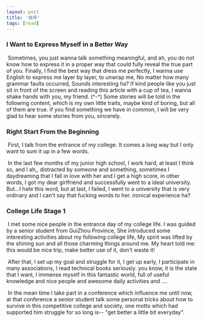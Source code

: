 ```yaml
---
layout: post
title: '自传'
tags: [read]
---
```


### I Want to Express Myself in a Better Way

​	Sometimes, you just wanna talk something meaningful, and ah, you do not know how to express it in a proper way that could fully reveal the true part of you. Finally, I find the best way that dress me perfectly, I wanna use English to express me layer by layer, to unwrap me, No matter how many grammar faults occurred, Sounds interesting ha?  If kind people like you just sit in front of the screen and reading this article with a cup of tea, I wanna shake hands with you, my friend. (^-^)  Some stories will be told in the following content, which is my own little traits, maybe kind of boring, but all of them are true. if you find something we have in common, I will be very glad to hear some stories from you, sincerely. 

### Right Start From the Beginning

​	First, I talk from the entrance of my college. It comes a long way but I only want to sum it up in a few words. 

​	In the last few months of my junior high school, I work hard, at least I think so, and I ah,, distracted by someone and something, sometimes I daydreaming that I fall in love with her and I get a high score, in other words, I got my dear girlfriend and successfully went to a ideal university. But...I hate this word, but at last, I failed, I went to a university that is very ordinary and I can't say that fucking words to her. ironical experience ha?  

### College Life Stage 1

​	I met some nice people in the entrance day of my college life. I was guided by a senior student from GuiZhou Province, She introduced some interesting activities about my following college life, My spirit was lifted by the shining sun and all those charming things around me. My heart told me: this would be nice trip, make better use of it, don't waste it! 

​	After that, I set up my goal and struggle for it, I get up early, I participate in many associations, I read technical books seriously. you know, it is the state that I want, I immense myself in this fantastic world, full of useful knowledge and nice people and awesome daily activities and .... 

​	In the mean time I take part in a conference which influence me until now, at that conference a senior student talk some personal tricks about how to survive in this competitive college and society, one motto which had supported him struggle for so long is-- "get better a little bit everyday". 

